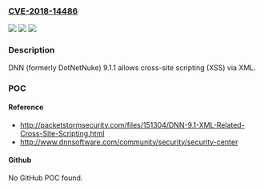 ### [CVE-2018-14486](https://cve.mitre.org/cgi-bin/cvename.cgi?name=CVE-2018-14486)
![](https://img.shields.io/static/v1?label=Product&message=n%2Fa&color=blue)
![](https://img.shields.io/static/v1?label=Version&message=n%2Fa&color=blue)
![](https://img.shields.io/static/v1?label=Vulnerability&message=n%2Fa&color=brighgreen)

### Description

DNN (formerly DotNetNuke) 9.1.1 allows cross-site scripting (XSS) via XML.

### POC

#### Reference
- http://packetstormsecurity.com/files/151304/DNN-9.1-XML-Related-Cross-Site-Scripting.html
- http://www.dnnsoftware.com/community/security/security-center

#### Github
No GitHub POC found.

